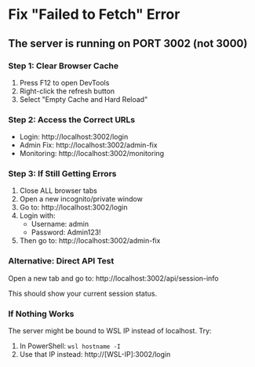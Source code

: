 # Fix "Failed to Fetch" Error

## The server is running on PORT 3002 (not 3000)

### Step 1: Clear Browser Cache
1. Press F12 to open DevTools
2. Right-click the refresh button
3. Select "Empty Cache and Hard Reload"

### Step 2: Access the Correct URLs
- Login: http://localhost:3002/login
- Admin Fix: http://localhost:3002/admin-fix
- Monitoring: http://localhost:3002/monitoring

### Step 3: If Still Getting Errors
1. Close ALL browser tabs
2. Open a new incognito/private window
3. Go to: http://localhost:3002/login
4. Login with:
   - Username: admin
   - Password: Admin123!
5. Then go to: http://localhost:3002/admin-fix

### Alternative: Direct API Test
Open a new tab and go to:
http://localhost:3002/api/session-info

This should show your current session status.

### If Nothing Works
The server might be bound to WSL IP instead of localhost. Try:
1. In PowerShell: `wsl hostname -I`
2. Use that IP instead: http://[WSL-IP]:3002/login